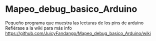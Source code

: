 # Mapeo_debug_basico_Arduino
Pequeño programa que muestra las lecturas de los pins de arduino
Refiérase a la wiki para más info
https://github.com/JuicyFandango/Mapeo_debug_basico_Arduino/wiki

